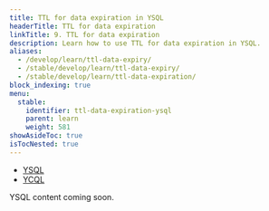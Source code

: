 ```yaml
---
title: TTL for data expiration in YSQL
headerTitle: TTL for data expiration
linkTitle: 9. TTL for data expiration
description: Learn how to use TTL for data expiration in YSQL.
aliases:
  - /develop/learn/ttl-data-expiry/
  - /stable/develop/learn/ttl-data-expiry/
  - /stable/develop/learn/ttl-data-expiration/
block_indexing: true
menu:
  stable:
    identifier: ttl-data-expiration-ysql
    parent: learn
    weight: 581
showAsideToc: true
isTocNested: true
---
```


<ul class="nav nav-tabs-alt nav-tabs-yb">

  <li >
    <a href="/stable/develop/learn/ttl-data-expiration-ysql" class="nav-link active">
      <i class="icon-postgres" aria-hidden="true"></i>
      YSQL
    </a>
  </li>

  <li >
    <a href="/stable/develop/learn/ttl-data-expiration-ycql" class="nav-link">
      <i class="icon-cassandra" aria-hidden="true"></i>
      YCQL
    </a>
  </li>

</ul>

YSQL content coming soon.
